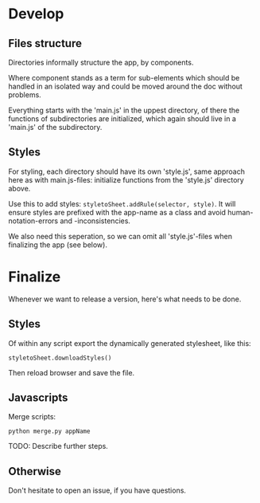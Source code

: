 Develop
=======


Files structure
---------------

Directories informally structure the app, by components.

Where component stands as a term for sub-elements which should be handled in
an isolated way and could be moved around the doc without problems.

Everything starts with the 'main.js' in the uppest directory, of there the
functions of subdirectories are initialized, which again should live in a
'main.js' of the subdirectory.


Styles
------

For styling, each directory should have its own 'style.js', same approach here
as with main.js-files: initialize functions from the 'style.js' directory above.

Use this to add styles: `styletoSheet.addRule(selector, style)`.
It will ensure styles are prefixed with the app-name as a class and avoid
human-notation-errors and -inconsistencies.

We also need this seperation, so we can omit all 'style.js'-files when finalizing
the app (see below).



Finalize
========

Whenever we want to release a version, here's what needs to be done.


Styles
------

Of within any script export the dynamically generated stylesheet, like this:

    styletoSheet.downloadStyles()

Then reload browser and save the file.


Javascripts
-----------

Merge scripts:

    python merge.py appName


TODO: Describe further steps.



Otherwise
---------

Don't hesitate to open an issue, if you have questions.

